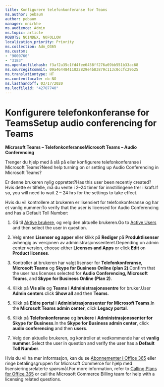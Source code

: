 ```yaml
---
title: Konfigurere telefonkonferanse for Teams
ms.author: pebaum
author: pebaum
manager: mnirkhe
ms.audience: Admin
ms.topic: article
ROBOTS: NOINDEX, NOFOLLOW
localization_priority: Priority
ms.collection: Adm_O365
ms.custom:
- "9000766"
- "3183"
ms.openlocfilehash: f3af2a35c1fd4fee6458ff276a69bb551b33ac68
ms.sourcegitcommit: 09a46448411022829e4b83879c113c0ccfc29625
ms.translationtype: HT
ms.contentlocale: nb-NO
ms.lasthandoff: 03/17/2020
ms.locfileid: "42707740"
---
```

# <a name="setup-audio-conferencing-for-teams"></a><span data-ttu-id="e4013-102">Konfigurere telefonkonferanse for Teams</span><span class="sxs-lookup"><span data-stu-id="e4013-102">Setup audio conferencing for Teams</span></span>

<span data-ttu-id="e4013-103">**Microsoft Teams – Telefonkonferanse**</span><span class="sxs-lookup"><span data-stu-id="e4013-103">**Microsoft Teams – Audio Conferencing**</span></span>

<span data-ttu-id="e4013-104">Trenger du hjelp med å slå på eller konfigurere telefonkonferanse i Microsoft Teams?</span><span class="sxs-lookup"><span data-stu-id="e4013-104">Need help turning on or setting up Audio Conferencing in Microsoft Teams?</span></span>

<span data-ttu-id="e4013-105">Er denne brukeren nylig opprettet?</span><span class="sxs-lookup"><span data-stu-id="e4013-105">Has this user been recently created?</span></span>  <span data-ttu-id="e4013-106">Hvis dette er tilfelle, må du vente i 2–24 timer før innstillingene trer i kraft.</span><span class="sxs-lookup"><span data-stu-id="e4013-106">If so, you will need to wait 2 – 24 hrs for the settings to take effect.</span></span>

<span data-ttu-id="e4013-107">Hvis du vil kontrollere at brukeren er lisensiert for telefonkonferanse og har et vanlig nummer:</span><span class="sxs-lookup"><span data-stu-id="e4013-107">To verify that the user is licensed for Audio Conferencing and has a Default Toll Number:</span></span>

1. <span data-ttu-id="e4013-108">Gå til [Aktive brukere](https://admin.microsoft.com/Adminportal/Home?source=applauncher#/users), og velg den aktuelle brukeren.</span><span class="sxs-lookup"><span data-stu-id="e4013-108">Go to [Active Users](https://admin.microsoft.com/Adminportal/Home?source=applauncher#/users) and then select the user in question.</span></span>

2. <span data-ttu-id="e4013-109">Velg enten **Lisenser og apper** eller klikk på **Rediger** på **Produktlisenser** avhengig av versjonen av administrasjonssenteret.</span><span class="sxs-lookup"><span data-stu-id="e4013-109">Depending on admin center version, choose either **Licenses and Apps** or click **Edit** on **Product licenses**.</span></span>

3. <span data-ttu-id="e4013-110">Kontroller at brukeren har valgt lisenser for **Telefonkonferanse, Microsoft Teams** og **Skype for Business Online (plan 2)**.</span><span class="sxs-lookup"><span data-stu-id="e4013-110">Confirm that the user has licenses selected for **Audio Conferencing, Microsoft Teams**, and **Skype for Business Online (Plan 2)**.</span></span>

4. <span data-ttu-id="e4013-111">Klikk på **Vis alle** og **Teams** i **Administrasjonssentre** for bruker.</span><span class="sxs-lookup"><span data-stu-id="e4013-111">User **Admin centers** click **Show all** and then **Teams**.</span></span>

5. <span data-ttu-id="e4013-112">Klikk på **Eldre portal** i **Administrasjonssenter for Microsoft Teams**.</span><span class="sxs-lookup"><span data-stu-id="e4013-112">In the **Microsoft Teams admin center**, click **Legacy portal**.</span></span>

6. <span data-ttu-id="e4013-113">Klikk på **Telefonkonferanse** og **brukere** i **Administrasjonssenter for Skype for Business**.</span><span class="sxs-lookup"><span data-stu-id="e4013-113">In the **Skype for Business admin center**, click **audio conferencing** and then **users**.</span></span>

7. <span data-ttu-id="e4013-114">Velg den aktuelle brukeren, og kontroller at vedkommende har et **vanlig nummer**.</span><span class="sxs-lookup"><span data-stu-id="e4013-114">Select the user in question and verify the user has a **Default Toll Number**.</span></span>

<span data-ttu-id="e4013-115">Hvis du vil ha mer informasjon, kan du se [Abonnementer i Office 365](https://docs.microsoft.com/microsoftteams/calling-plans-for-office-365) eller ringe betalingsgruppen for Microsoft Commerce for hjelp med lisensieringsrelaterte spørsmål.</span><span class="sxs-lookup"><span data-stu-id="e4013-115">For more information, refer to [Calling Plans for Office 365](https://docs.microsoft.com/microsoftteams/calling-plans-for-office-365) or call the Microsoft Commerce Billing team for help with a licensing related questions.</span></span>